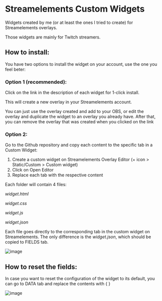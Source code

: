 <h1>Streamelements Custom Widgets</h1>
<p>Widgets created by me (or at least the ones I tried to create) for Streamelements overlays.</p>
<p>Those widgets are mainly for Twitch streamers.</p>
<h2 id="toggle-install" class="toggle">How to install:</h2>
<div id="collapsible-install" class="collapsible">
  <p>You have two options to install the widget on your account, use the one you feel beter:</p>
  <h3>Option 1 (recommended):</h3>
  <p>Click on the link in the description of each widget for 1-click install.</p>
  <p>This will create a new overlay in your Streamelements account.</p>
  <p>You can just use the overlay created and add to your OBS, or edit the overlay and duplicate the widget to an overlay you already have. After that, you can remove the overlay that was created when you clicked on the link</p>

  <h3>Option 2:</h3>
  <p>Go to the Github repository and copy each content to the specific tab in a Custom Widget:</p>
  <ol>
    <li>Create a custom widget on Streamelements Overlay Editor (+ icon &gt; Static/Custom &gt; Custom widget)</li>
    <li>Click on Open Editor</li>
    <li>Replace each tab with the respective content</li>
  </ol>
  <p>Each folder will contain 4 files:</p>
  <p><em>widget.html</em></p>
  <p><em>widget.css</em></p>
  <p><em>widget.js</em></p>
  <p><em>widget.json</em></p>
  <p>Each file goes directly to the corresponding tab in the custom widget on Streamelements. The only difference is the <em>widget.json</em>, which should be copied to FIELDS tab.</p>
  <p><img src="https://user-images.githubusercontent.com/75918726/219300427-f0d2a41e-7a66-4baf-8e5b-d2cd716a78d3.png" alt="image"></p>
</div>
<h2 id="toggle-reset" class="toggle">How to reset the fields:</h2>
<div id="collapsible-reset" class="collapsible">
  <p>In case you want to reset the configuration of the widget to its default, you can go to DATA tab and replace the contents with { }</p>
  <p><img src="https://user-images.githubusercontent.com/75918726/219302604-7b0d556f-fdc4-45ae-8484-f5edcfadd441.png" alt="image"></p>
</div>
